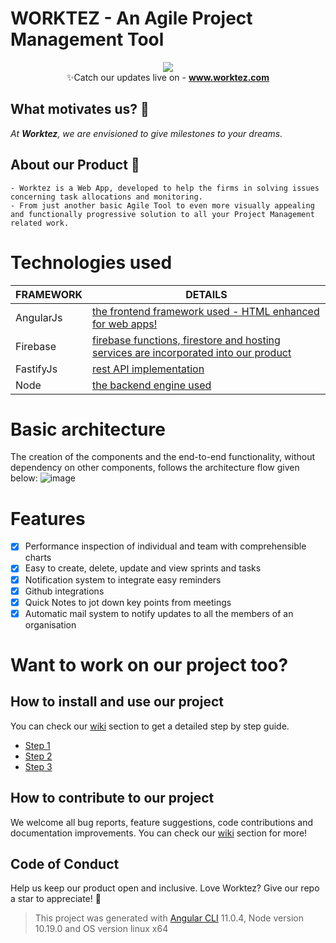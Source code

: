 # WORKTEZ - An Agile Project Management Tool

<p align="center">
  <img src="https://user-images.githubusercontent.com/67370801/149733068-2071c2e2-45b5-4fa8-9355-98f0702fb689.png"> <br>
  ✨Catch our updates live on - 
  <a href="www.worktez.com"><b>www.worktez.com</b></a>
</p>

## What motivates us? :punch:
_At **Worktez**, we are envisioned to give milestones to your dreams._

## About our Product :speech_balloon:
```
- Worktez is a Web App, developed to help the firms in solving issues concerning task allocations and monitoring.
- From just another basic Agile Tool to even more visually appealing and functionally progressive solution to all your Project Management related work.
```


# Technologies used

| FRAMEWORK | DETAILS |
| ------ | ------ |
| AngularJs | [the frontend framework used - HTML enhanced for web apps!][angular] |
| Firebase | [firebase functions, firestore and hosting services are incorporated into our product][firebase] |
| FastifyJs | [rest API implementation][fastify] |
| Node | [the backend engine  used][node] |


# Basic architecture
The creation of the components and the end-to-end functionality, without dependency on other components, follows the architecture flow given below: 
![image](https://user-images.githubusercontent.com/67370801/149736181-dd88e05d-0171-4eaf-8dd5-d3e72b4b590f.png)


# Features
- [x] Performance inspection of individual and team with comprehensible charts 
- [x] Easy to create, delete, update and view sprints and tasks
- [x] Notification system to integrate easy reminders
- [x] Github integrations
- [x] Quick Notes to jot down key points from meetings
- [x] Automatic mail system to notify updates to all the members of an organisation

# Want to work on our project too?

## How to install and use our project
You can check our [wiki] section to get a detailed step by step guide.
- [Step 1]
- [Step 2]
- [Step 3]

## How to contribute to our project
We welcome all bug reports, feature suggestions, code contributions and documentation improvements. You can check our [wiki] section for more!


## Code of Conduct
Help us keep our product open and inclusive.
Love Worktez? Give our repo a star to appreciate! :star2:

> This project was generated with [Angular CLI](https://github.com/angular/angular-cli) 11.0.4, Node version 10.19.0 and OS version linux x64

[Step 1]: <https://github.com/Worktez/worktez/wiki/How-to-get-started#how-to-clone>
[Step 2]: <https://github.com/Worktez/worktez/wiki/How-to-get-started#firebase-setup>
[Step 3]: <https://github.com/Worktez/worktez/wiki/WorktrollyUi-Setup>
[angular]: <https://angular.io/docs>
[firebase]: <https://firebase.google.com/docs/web/setup>
[node]: <https://nodejs.org/en/docs/>
[fastify]: <https://www.fastify.io/docs/latest/>
[wiki]: <https://github.com/Worktez/worktez/wiki/How-to-get-started#how-to-contribute>
